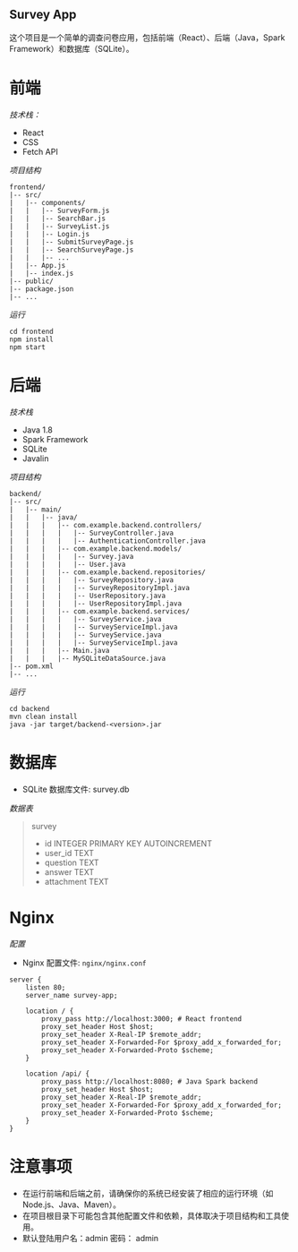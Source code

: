 ## Survey App
这个项目是一个简单的调查问卷应用，包括前端（React）、后端（Java，Spark Framework）和数据库（SQLite）。

# 前端
*技术栈：*
- React
- CSS
- Fetch API

*项目结构*
```
frontend/
|-- src/
|   |-- components/
|   |   |-- SurveyForm.js
|   |   |-- SearchBar.js
|   |   |-- SurveyList.js
|   |   |-- Login.js
|   |   |-- SubmitSurveyPage.js
|   |   |-- SearchSurveyPage.js
|   |   |-- ...
|   |-- App.js
|   |-- index.js
|-- public/
|-- package.json
|-- ...
```
*运行*
```
cd frontend
npm install
npm start
```


# 后端
*技术栈*
- Java 1.8
- Spark Framework
- SQLite
- Javalin

*项目结构*
```
backend/
|-- src/
|   |-- main/
|   |   |-- java/
|   |   |   |-- com.example.backend.controllers/
|   |   |   |   |-- SurveyController.java
|   |   |   |   |-- AuthenticationController.java
|   |   |   |-- com.example.backend.models/
|   |   |   |   |-- Survey.java
|   |   |   |   |-- User.java
|   |   |   |-- com.example.backend.repositories/
|   |   |   |   |-- SurveyRepository.java
|   |   |   |   |-- SurveyRepositoryImpl.java
|   |   |   |   |-- UserRepository.java
|   |   |   |   |-- UserRepositoryImpl.java
|   |   |   |-- com.example.backend.services/
|   |   |   |   |-- SurveyService.java
|   |   |   |   |-- SurveyServiceImpl.java
|   |   |   |   |-- SurveyService.java
|   |   |   |   |-- SurveyServiceImpl.java
|   |   |   |-- Main.java
|   |   |   |-- MySQLiteDataSource.java
|-- pom.xml
|-- ...
```

*运行*
```
cd backend
mvn clean install
java -jar target/backend-<version>.jar
```

# 数据库
- SQLite
数据库文件: survey.db

*数据表*
> survey
> - id INTEGER PRIMARY KEY AUTOINCREMENT
> - user_id TEXT
> - question TEXT
> - answer TEXT
> - attachment TEXT

# Nginx
*配置*
- Nginx 配置文件: ```nginx/nginx.conf```
```
server {
    listen 80;
    server_name survey-app;

    location / {
        proxy_pass http://localhost:3000; # React frontend
        proxy_set_header Host $host;
        proxy_set_header X-Real-IP $remote_addr;
        proxy_set_header X-Forwarded-For $proxy_add_x_forwarded_for;
        proxy_set_header X-Forwarded-Proto $scheme;
    }

    location /api/ {
        proxy_pass http://localhost:8080; # Java Spark backend
        proxy_set_header Host $host;
        proxy_set_header X-Real-IP $remote_addr;
        proxy_set_header X-Forwarded-For $proxy_add_x_forwarded_for;
        proxy_set_header X-Forwarded-Proto $scheme;
    }
}

```

# 注意事项
- 在运行前端和后端之前，请确保你的系统已经安装了相应的运行环境（如 Node.js、Java、Maven）。
- 在项目根目录下可能包含其他配置文件和依赖，具体取决于项目结构和工具使用。
- 默认登陆用户名：admin 密码： admin




